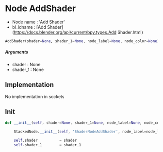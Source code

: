 # Node AddShader

- Node name : 'Add Shader'
- bl_idname : [Add Shader](https://docs.blender.org/api/current/bpy.types.Add Shader.html)


``` python
AddShader(shader=None, shader_1=None, node_label=None, node_color=None)
```
##### Arguments

- shader : None
- shader_1 : None

## Implementation

No implementation in sockets

## Init

``` python
def __init__(self, shader=None, shader_1=None, node_label=None, node_color=None):

    StackedNode.__init__(self, 'ShaderNodeAddShader', node_label=node_label, node_color=node_color)

    self.shader          = shader
    self.shader_1        = shader_1
```
